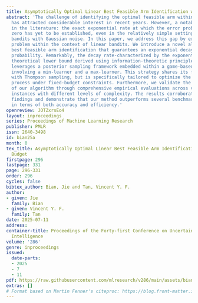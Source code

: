```yaml
---
title: Asymptotically Optimal Linear Best Feasible Arm Identification with Fixed Budget
abstract: 'The challenge of identifying the optimal feasible arm within a fixed budget
  has attracted considerable interest in recent years. However, a notable gap remains
  in the literature: the exact exponential rate at which the error probability approaches
  zero has yet to be established, even in the relatively simple setting of $K$-armed
  bandits with Gaussian noise. In this paper, we address this gap by examining the
  problem within the context of linear bandits. We introduce a novel algorithm for
  best feasible arm identification that guarantees an exponential decay in the error
  probability. Remarkably, the decay rate-characterized by the exponent-matches the
  theoretical lower bound derived using information-theoretic principles. Our approach
  leverages a posterior sampling framework embedded within a game-based sampling rule
  involving a min-learner and a max-learner. This strategy shares its foundations
  with Thompson sampling, but is specifically tailored to optimize the identification
  process under fixed-budget constraints. Furthermore, we validate the effectiveness
  of our algorithm through comprehensive empirical evaluations across various problem
  instances with different levels of complexity. The results corroborate our theoretical
  findings and demonstrate that our method outperforms several benchmark algorithms
  in terms of both accuracy and efficiency.'
openreview: JOTZxrsEo4
layout: inproceedings
series: Proceedings of Machine Learning Research
publisher: PMLR
issn: 2640-3498
id: bian25a
month: 0
tex_title: Asymptotically Optimal Linear Best Feasible Arm Identification with Fixed
  Budget
firstpage: 296
lastpage: 331
page: 296-331
order: 296
cycles: false
bibtex_author: Bian, Jie and Tan, Vincent Y. F.
author:
- given: Jie
  family: Bian
- given: Vincent Y. F.
  family: Tan
date: 2025-07-11
address:
container-title: Proceedings of the Forty-first Conference on Uncertainty in Artificial
  Intelligence
volume: '286'
genre: inproceedings
issued:
  date-parts:
  - 2025
  - 7
  - 11
pdf: https://raw.githubusercontent.com/mlresearch/v286/main/assets/bian25a/bian25a.pdf
extras: []
# Format based on Martin Fenner's citeproc: https://blog.front-matter.io/posts/citeproc-yaml-for-bibliographies/
---
```

